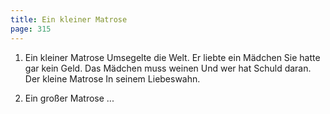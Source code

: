 ```yaml
---
title: Ein kleiner Matrose
page: 315
---  
```


1. Ein kleiner Matrose
Umsegelte die Welt.
Er liebte ein Mädchen
Sie hatte gar kein Geld.
Das Mädchen muss weinen
Und wer hat Schuld daran.
Der kleine Matrose
In seinem Liebeswahn.

2. Ein großer Matrose ...